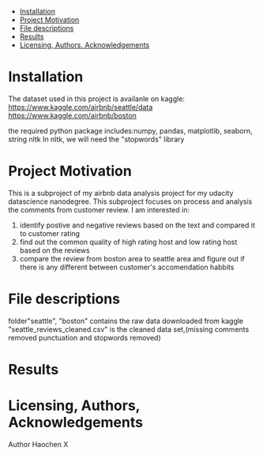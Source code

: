<!-- MDTOC maxdepth:6 firsth1:1 numbering:0 flatten:0 bullets:1 updateOnSave:1 -->

- [Installation](#installation)   
- [Project Motivation](#project-motivation)   
- [File descriptions](#file-descriptions)   
- [Results](#results)   
- [Licensing, Authors, Acknowledgements](#licensing-authors-acknowledgements)   

<!-- /MDTOC -->

# Installation
The dataset used in this project is availanle on kaggle:
https://www.kaggle.com/airbnb/seattle/data
https://www.kaggle.com/airbnb/boston

the required python package includes:numpy, pandas, matplotlib, seaborn, string
nltk
In nltk, we will need the "stopwords" library
# Project Motivation
This is a subproject of my airbnb data analysis project for my udacity
datascience nanodegree. This subproject focuses on process and analysis the
comments from customer review.
I am interested in:
1. identify postive and negative reviews based on the text and compared it to
customer rating
2. find out the common quality of high rating host and low rating host based on
the reviews
3. compare the review from boston area to seattle area and figure out if there
is any different between customer's accomendation habbits

# File descriptions
folder"seattle", "boston" contains the raw data downloaded from kaggle
"seattle_reviews_cleaned.csv" is the cleaned data set,(missing comments removed
  punctuation and stopwords removed)
# Results

# Licensing, Authors, Acknowledgements
Author Haochen X
